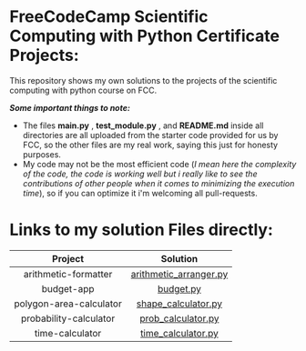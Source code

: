 # FreeCodeCamp Scientific Computing with Python Certificate Projects:
This repository shows my own solutions to the projects of the scientific computing with python course on FCC.

***Some important things to note:***
* The files **main.py** , **test_module.py** , and **README.md** inside all directories are all uploaded from the starter code provided for us by FCC, so the other files are my real work, saying this just for honesty purposes.
* My code may not be the most efficient code (*I mean here the complexity of the code, the code is working well but i really like to see the contributions of other people when it comes to minimizing the execution time*), so if you can optimize it i'm welcoming all pull-requests.

# Links to my solution Files directly:

| Project | Solution          | 
| :---------------: |:---------------:| 
| arithmetic-formatter  |   [arithmetic_arranger.py](https://github.com/Oumayma-EL/FreeCodeCamp-ScientificComputingPython-Certificate-Projects/blob/master/arithmetic-formatter/arithmetic_arranger.py)       |  
| budget-app  | [budget.py](https://github.com/Oumayma-EL/FreeCodeCamp-ScientificComputingPython-Certificate-Projects/blob/master/budget-app/budget.py)         |   
| polygon-area-calculator | [shape_calculator.py](https://github.com/Oumayma-EL/FreeCodeCamp-ScientificComputingPython-Certificate-Projects/blob/master/polygon-area-calculator/shape_calculator.py)          |    
|  probability-calculator| [prob_calculator.py](https://github.com/Oumayma-EL/FreeCodeCamp-ScientificComputingPython-Certificate-Projects/blob/master/probability-calculator/prob_calculator.py)          |    
| time-calculator| [time_calculator.py](https://github.com/Oumayma-EL/FreeCodeCamp-ScientificComputingPython-Certificate-Projects/blob/master/time-calculator/time_calculator.py)          | 
